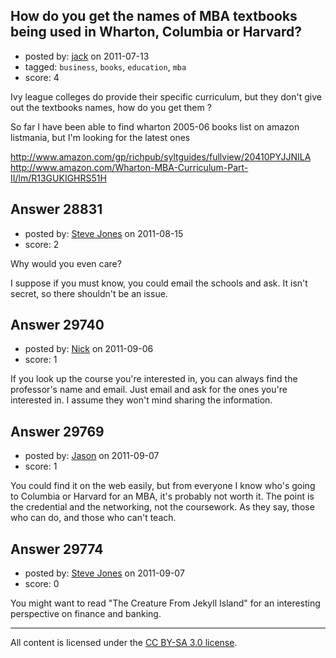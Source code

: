## How do you get the names of MBA textbooks being used in Wharton, Columbia or Harvard?

- posted by: [jack](https://stackexchange.com/users/-1/11961-jack) on 2011-07-13
- tagged: `business`, `books`, `education`, `mba`
- score: 4

Ivy league colleges do provide their specific curriculum, but they don't give out the textbooks names, how do you get them ? 

So far I have been able to find wharton 2005-06 books list on amazon listmania, but I'm looking for the latest ones

http://www.amazon.com/gp/richpub/syltguides/fullview/20410PYJJNILA
http://www.amazon.com/Wharton-MBA-Curriculum-Part-II/lm/R13GUKIGHRS51H






## Answer 28831

- posted by: [Steve Jones](https://stackexchange.com/users/-1/11951-steve-jones) on 2011-08-15
- score: 2

Why would you even care?

I suppose if you must know, you could email the schools and ask. It isn't secret, so there shouldn't be an issue.


## Answer 29740

- posted by: [Nick](https://stackexchange.com/users/-1/13181-nick) on 2011-09-06
- score: 1

If you look up the course you're interested in, you can always find the professor's name and email. Just email and ask for the ones you're interested in. I assume they won't mind sharing the information.


## Answer 29769

- posted by: [Jason](https://stackexchange.com/users/-1/12821-jason) on 2011-09-07
- score: 1

You could find it on the web easily, but from everyone I know who's going to Columbia or Harvard for an MBA, it's probably not worth it. The point is the credential and the networking, not the coursework. As they say, those who can do, and those who can't teach. 


## Answer 29774

- posted by: [Steve Jones](https://stackexchange.com/users/-1/12985-steve-jones) on 2011-09-07
- score: 0

You might want to read "The Creature From Jekyll Island" for an interesting perspective on finance and banking.



---

All content is licensed under the [CC BY-SA 3.0 license](https://creativecommons.org/licenses/by-sa/3.0/).
